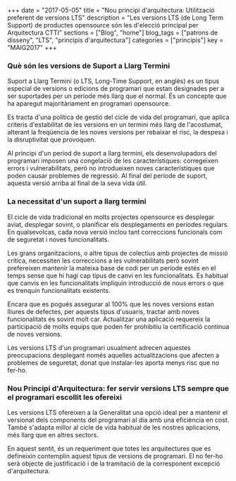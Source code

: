 +++
date        = "2017-05-05"
title       = "Nou principi d'arquitectura: Utilització preferent de versions LTS"
description = "Les versions LTS (de Long Term Support) de productes opensource són les d'elecció principal per Arquitectura CTTI"
sections    = ["Blog", "home"]
blog_tags   = ["patrons de disseny", "LTS", "principis d'arquitectura"]
categories  = ["principis"]
key         = "MAIG2017"
+++

### Què són les versions de Suport a Llarg Termini 

Suport a Llarg Termini (o LTS, Long-Time Support, en anglès) es un tipus especial de versions o edicions de programari que estan designades per a ser suportades per un període més llarg que el normal. És un concepte que ha aparegut majoritàriament en programari opensource.

Es tracta d'una política de gestió del cicle de vida del programari, que aplica criteris d'estabilitat de les versions en un termini més llarg de l'acostumat, alterant la freqüencia de les noves versions per rebaixar el risc, la despesa i la disruptivitat que provoquen.

Al principi d'un period de suport a llarg termini, els desenvolupadors del programari imposen una congelació de les característiques: corregeixen errors i vulnerabilitats, però no introdueixen noves característiques que poden causar problemes de regressió. Al final del periode de suport, aquesta versió arriba al final de la seva vida útil.

### La necessitat d'un suport a llarg termini

El cicle de vida tradicional en molts projectes opensource es desplegar aviat, desplegar sovint, o planificar els desplegaments en períodes regulars. En qualsevolcas, cada nova versió inclou tant correccions funcionals com de seguretat i noves funcionalitats.

Les grans organitzacions, o altre tipus de colectius amb projectes de missió crítica, necessiten les correccions a les vulnerabilitats però sovint prefereixen mantenir la mateixa base de codi per un període estés en el temps sense que hi hagi cap tipus de canvi en les funcionalitats. Es habitual que canvis en les funcionalitats impliquin introducció de nous errors o que es trenquin funcionalitats existents.

Encara que es pogués assegurar al 100% que les noves versions estan lliures de defectes, per aquests tipus d'usuaris, tractar amb noves funcionalitats és sovint molt car. Actualitzar una aplicació requereix la participació de molts equips que poden fer prohibitiu la certificació continua de noves versions.

Les versions LTS d'un programari usualment adrecen aquestes preocupacions desplegant només aquelles actualitzacions que afecten a problemes de seguretat, donat que instalar-les aporta menys risc que no fer-ho.

### Nou Principi d'Arquitectura: fer servir versions LTS sempre que el programari escollit les ofereixi

Les versions LTS ofereixen a la Generalitat una opció ideal per a mantenir el versionat dels components del programari al dia amb una eficiència en cost. També s'adapta millor al cicle de vida habitual de les nostres aplicacions, més llarg que en altres sectors.

En aquest sentit, és un requeriment que totes les arquitectures que es defineixin contemplin aquest tipus de versions de programari. El no fer-ho serà objecte de justificació i de la tramitació de la corresponent excepció d'arquitectura.
